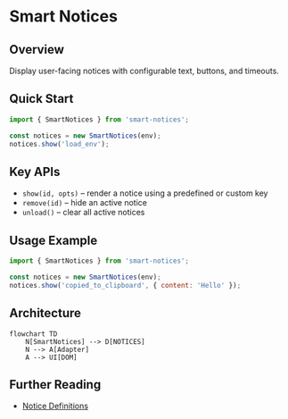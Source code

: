 # Smart Notices

## Overview
Display user-facing notices with configurable text, buttons, and timeouts.

## Quick Start
```js
import { SmartNotices } from 'smart-notices';

const notices = new SmartNotices(env);
notices.show('load_env');
```

## Key APIs
- `show(id, opts)` – render a notice using a predefined or custom key
- `remove(id)` – hide an active notice
- `unload()` – clear all active notices

## Usage Example
```js
import { SmartNotices } from 'smart-notices';

const notices = new SmartNotices(env);
notices.show('copied_to_clipboard', { content: 'Hello' });
```

## Architecture
```mermaid
flowchart TD
	N[SmartNotices] --> D[NOTICES]
	N --> A[Adapter]
	A --> UI[DOM]
```

## Further Reading
- [Notice Definitions](./notices.js)
